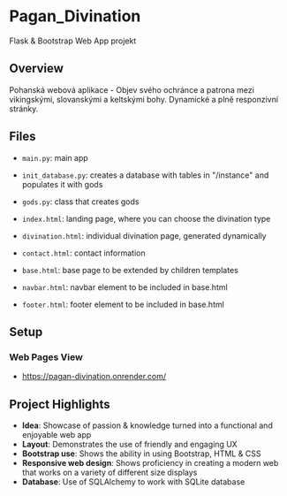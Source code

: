 # Pagan_Divination
Flask & Bootstrap Web App projekt

## Overview
Pohanská webová aplikace - Objev svého ochránce a patrona mezi vikingskými, slovanskými a keltskými bohy. Dynamické a plně responzivní stránky.

## Files

- `main.py`: main app
- `init_database.py`: creates a database with tables in "/instance" and populates it with gods
- `gods.py`: class that creates gods
  
- `index.html`: landing page, where you can choose the divination type
- `divination.html`: individual divination page, generated dynamically
- `contact.html`: contact information
- `base.html`: base page to be extended by children templates
- `navbar.html`: navbar element to be included in base.html
- `footer.html`: footer element to be included in base.html

## Setup

### Web Pages View

- https://pagan-divination.onrender.com/

## Project Highlights

- **Idea**: Showcase of passion & knowledge turned into a functional and enjoyable web app
- **Layout**: Demonstrates the use of friendly and engaging UX
- **Bootstrap use**: Shows the ability in using Bootstrap, HTML & CSS
- **Responsive web design**: Shows proficiency in creating a modern web that works on a variety of different size displays
- **Database**: Use of SQLAlchemy to work with SQLite database
